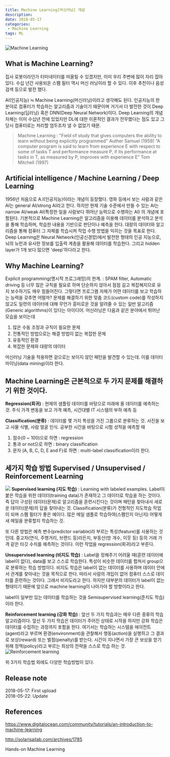 ```yaml
---
title: Machine Learning[머신러닝] 개념
description:
date: 2018-05-17
categories:
 - Machine Learning
tags: ML
---
```


![](https://community-cdn-digitalocean-com.global.ssl.fastly.net/assets/tutorials/images/large/introduction-to-machine-learning_social.png "Machine Learning")

## What is Machine Learning?
집사 로봇이라던가 터미네이터를 떠올릴 수 있겠지만, 이미 우리 주변에 많이 자리 잡아 있다. 수십 년간 사용되온 스팸 필터 역시 머신 러닝이라 할 수 있다. 이후 추천이나 음성 검색 등으로 발전 했다.

AI(인공지능) ≒  Machine Learning(머신러닝)이라고 생각해도 된다. 인공지능의 한 분야로 컴퓨터가 학습하는 알고리즘과 기술이기 때문이며 거기서 더 발전한 것이 Deep Learning(딥러닝) 혹은 DNN(Deep Neural Network)이다. Deep Learning의 개념자체는 이미 수십년 전에 있었지만 DL에 대한 이론적인 결과가 전무했다는 점도 있고 그 당시 컴퓨터로는 처리할 엄두조차 낼 수 없었기 때문.
> Machine Learning : "Field of study that gives computers the ability to learn without being explicitly programmed" Auther Samuel (1959)
> “A computer program is said to learn from experience E with respect to some of tasks T and performance measure P, if its performance at tasks in T, as measured by P, improves with experience E” Tom Mitchell (1997)

## Artificial intelligence / Machine Learning / Deep Learning
1956년 처음으로 A.I(인공지능)이라는 개념이 등장했다. 영화 등에서 보는 사람과 같은 AI는 general AI/strong AI라고 한다. 하지만 현재 기술 수준에서 만들 수 있는 AI는 narrow AI/weak AI(특정한 일을 사람보다 뛰어난 능력으로 수행하는 AI) 의 개념에 포함된다.
기본적으로 Machine Learning은 알고리즘을 이용해 데이터를 분석하고 분석을 통해 학습하며, 학습한 내용을 기반으로 판단이나 예측을 한다. 대량의 데이터와 알고리즘을 통해 컴퓨터 그 자체를 학습시켜 작업 수행 방법을 익히는 것을 목표로 한다.
Deep Learning은 Neural Network(인공신경망)에서 발전한 형태의 인공 지능으로, 뇌의 뉴런과 유사한 정보를 입출력 계층을 활용해 데이터를 학습한다. 그리고 hidden layer가 1개 보다 많으면 'deep'하다라고 한다.

## Why Machine Learning?
Explicit programming(명시적 프로그래밍)의 한계.  : SPAM filter, Automatic driving 등 너무 많은 규칙을 필요로 하며 단순하지 않아서 점점 길고 복잡해지므로 유지 보수하기도 매우 힘들어진다. 그렇다면 프로그램 자체가 어떤 데이터를 보고 학습하는 능력을 갖추면 어떨까? 문제를 해결하기 위한 맞춤 코드(custom code)를 작성하지 않고도 일련의 데이터에 대해 무언가 흥미로운 것을 알려줄 수 있는 일반 알고리즘(Generic algorithms)이 있다는 아이디어.
머신러닝은 다음과 같은 분야에서 뛰어난 모습을 보이는데
1. 많은 수동 조정과 규칙이 필요한 문제
2. 전통적인 방법으로는 해결 방법이 없는 복잡한 문제
3. 유동적인 환경
4. 복잡한 문제와 대량의 데이터

머신러닝 기술을 적용하면 겉으로는 보이지 않던 패턴을 발견할 수 있는데. 이를 데이터 마이닝(data mining)이라 한다.

## Machine Learning은 근본적으로 두 가지 문제를 해결하기 위한 것이다. 
**Regression(회귀)** : 현재의 샘플링 데이터를 바탕으로 미래에 올 데이터를 예측하는 것. 주식 가격 변동을 보고 가격 예측, 시간대별 IT 시스템의 부하 예측 등

**Classification(분류)** : 데이터를 몇 가지 특성을 가진 그룹으로 분류하는 것. 사진을 보고 사물 식별, 사람 얼굴 인식.
공부한 시간을 바탕으로 시험 성적을 예측할 때
1. 점수(0 ~ 100)으로 하면 : regression
2. 통과 or not으로 하면 : binary classification
3. 문자 (A, B, C, D, E and F)로 하면 : multi-label classification이라 한다.

## 세가지 학습 방법 Supervised / Unsupervised / Reinforcement Learning

![](http://solarisailab.com/wp-content/uploads/2017/06/supervsied_unsupervised_reinforcement.jpg)
**Supervised learning (지도 학습)** : Learning with labeled examples. Label이 붙은 학습을 위한 데이터(training data)가 존재하고 그 데이터로 학습을 하는 것이다. 즉 답이 구성된 데이터(문제)로 알고리즘을 훈련시킨다는 것이며 패턴을 찾아내서 새로운 데이터(문제)의 답을 찾아내는 것. Classification(분류)가 전형적인 지도학습 작업이 되며 스팸 필터가 좋은 예이다. 많은 메일 샘플로 학습하여(스팸인지 아닌지) 어떻게 새 메일을 분류할지 학습하는 것.

또 다른 방법은 예측 변수(predictor variable)라 부르는 특성(feature)를 사용하는 것인데. 중고차(연식, 주행거리, 브랜드 등)라든지, 부동산(방 개수, 이웃 등) 등의 거래 가격 같은 타깃 수치를 예측하는 것이다. 이런 작업을 regression(회귀)라고 부른다.

**Unsupervised learning (비지도 학습)** : Label을 정해주기 어려울 때(훈련 데이터에 label이 없다), data를 보고 스스로 학습한다. 특성이 비슷한 데이터를 합쳐서 group으로 분류하는 학습 방법이다. 비지도 학습은 label이 없는 데이터를 사용하며 데이터 안에서 관계를 찾아내는 것을 목적으로 한다. 따라서 사람의 개입이 없어 컴퓨터 스스로 데이터를 훈련하는 것이다. 그래서 비지도라고 한다. 하지만 대부분의 데이터가 label이 없는 형태이기 때문에 앞으로 machine learning이 나아가야 할 방향이라고 한다.

label이 일부만 있는 데이터를 학습하는 것을 Semisupervised learning(준지도 학습)이라 한다.

**Reinforcement learning (강화 학습)** : 앞선 두 가지 학습과는 매우 다른 종류의 학습 알고리즘이다. 앞선 두 가지 학습은 데이터가 주어진 상태로 시작을 하지만 강화 학습은 데이터를 수집하는 과정까지 포함을 한다. 여기서는 학습하는 시스템을 에이전트(agent)라고 부르며 환경(environment)을 관찰해서 행동(action)을 실행하고 그 결과로 보상(reward) 또는 벌점(penalty)를 받는다. 시간이 지나면서 가장 큰 보상을 얻기 위해 정책(policy)라고 부르는 최상의 전략을 스스로 학습 하는 것.
![](https://1.bp.blogspot.com/-TYr5fovwVp4/VvY7iT_JJ5I/AAAAAAAAxQg/xayzv5nND2sCh16MINdYjNJDY8qldZdGA/s400/aaa.png "Reinforcement learning")

위 3가지 학습법 외에도 다양한 학습방법이 있다.

## Release note
2018-05-17: First upload  
2018-05-22: Update

## References
<https://www.digitalocean.com/community/tutorials/an-introduction-to-machine-learning>

<http://solarisailab.com/archives/1785>

Hands-on Machine Learning

